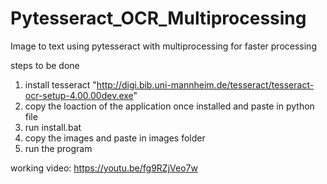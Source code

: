 # Pytesseract_OCR_Multiprocessing
Image to text using pytesseract with multiprocessing for faster processing 

steps to be done 
1. install tesseract "http://digi.bib.uni-mannheim.de/tesseract/tesseract-ocr-setup-4.00.00dev.exe" 
2. copy the loaction of the application once installed and paste in python file
3. run install.bat
4. copy the images and paste in images folder 
5. run the program

working video:
https://youtu.be/fg9RZjVeo7w
